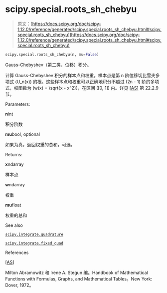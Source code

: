 # scipy.special.roots_sh_chebyu

> 原文：[https://docs.scipy.org/doc/scipy-1.12.0/reference/generated/scipy.special.roots_sh_chebyu.html#scipy.special.roots_sh_chebyu](https://docs.scipy.org/doc/scipy-1.12.0/reference/generated/scipy.special.roots_sh_chebyu.html#scipy.special.roots_sh_chebyu)

```py
scipy.special.roots_sh_chebyu(n, mu=False)
```

Gauss-Chebyshev（第二类，位移）积分。

计算 Gauss-Chebyshev 积分的样本点和权重。样本点是第 n 阶位移切比雪夫多项式 \(U_n(x)\) 的根。这些样本点和权重可以正确地积分不超过 \(2n - 1\) 阶的多项式，权函数为 \(w(x) = \sqrt{x - x^2}\)，在区间 \([0, 1]\) 内。详见 [[AS]](#rcd512130c0a5-as) 第 22.2.9 节。

Parameters:

**n**int

积分阶数

**mu**bool, optional

如果为真，返回权重的总和，可选。

Returns:

**x**ndarray

样本点

**w**ndarray

权重

**mu**float

权重的总和

See also

[`scipy.integrate.quadrature`](scipy.integrate.quadrature.html#scipy.integrate.quadrature "scipy.integrate.quadrature")

[`scipy.integrate.fixed_quad`](scipy.integrate.fixed_quad.html#scipy.integrate.fixed_quad "scipy.integrate.fixed_quad")

References

[[AS](#id1)]

Milton Abramowitz 和 Irene A. Stegun 编。Handbook of Mathematical Functions with Formulas, Graphs, and Mathematical Tables。New York: Dover, 1972。
